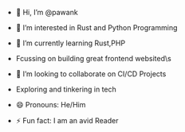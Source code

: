- 👋 Hi, I’m @pawank
- 👀 I’m interested in Rust and Python Programming
- 🌱 I’m currently learning Rust,PHP
- Fcussing on building great frontend websited\s
- 💞️ I’m looking to collaborate on CI/CD Projects
- Exploring and tinkering in tech
  
- 😄 Pronouns: He/Him
- ⚡ Fun fact: I am an avid Reader

<!---
pawank98r3/pawank98r3 is a ✨ special ✨ repository because its `README.md` (this file) appears on your GitHub profile.
You can click the Preview link to take a look at your changes.
--->

